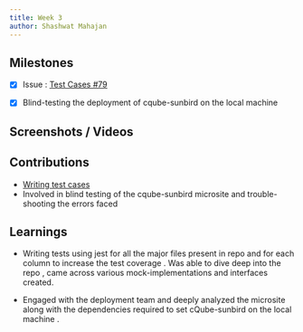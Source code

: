 ```yaml
---
title: Week 3
author: Shashwat Mahajan
---
```


## Milestones

- [x] Issue : [Test Cases #79](https://github.com/ChakshuGautam/cQube-ingestion/issues/79)
- [x] Blind-testing the deployment of cqube-sunbird on the local machine 


## Screenshots / Videos 

## Contributions

- [Writing test cases](https://github.com/ChakshuGautam/cQube-ingestion/pull/151)
- Involved in blind testing of the cqube-sunbird microsite and trouble-shooting the errors faced 

## Learnings

- Writing tests using jest for all the major files present in repo and for each column to increase the test coverage . Was able to dive deep into the repo , came across various mock-implementations and interfaces created.

- Engaged with the deployment team and deeply analyzed the microsite along with the dependencies required to set cQube-sunbird on the local machine . 